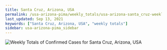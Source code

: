 ```yaml
---
title: Santa Cruz, Arizona, USA
permalink: /usa-arizona-pima/weekly_totals/usa-arizona-santa_cruz-weekly_totals.html
last_updated: Sep 13, 2021
keywords: ["Santa Cruz, Arizona, USA", "weekly totals"]
sidebar: usa-arizona-pima_sidebar
---
```


![Weekly Totals of Confirmed Cases for Santa Cruz, Arizona, USA](/covid_tracker/images/graphs/usa-arizona-santa_cruz-weekly_totals_graph.png)
